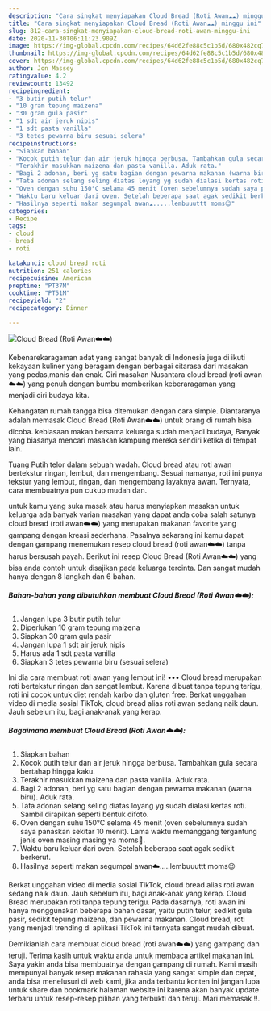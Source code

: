 ```yaml
---
description: "Cara singkat menyiapakan Cloud Bread (Roti Awan☁️☁️) minggu ini"
title: "Cara singkat menyiapakan Cloud Bread (Roti Awan☁️☁️) minggu ini"
slug: 812-cara-singkat-menyiapakan-cloud-bread-roti-awan-minggu-ini
date: 2020-11-30T06:11:23.909Z
image: https://img-global.cpcdn.com/recipes/64d62fe88c5c1b5d/680x482cq70/cloud-bread-roti-awan☁️☁️-foto-resep-utama.jpg
thumbnail: https://img-global.cpcdn.com/recipes/64d62fe88c5c1b5d/680x482cq70/cloud-bread-roti-awan☁️☁️-foto-resep-utama.jpg
cover: https://img-global.cpcdn.com/recipes/64d62fe88c5c1b5d/680x482cq70/cloud-bread-roti-awan☁️☁️-foto-resep-utama.jpg
author: Jon Massey
ratingvalue: 4.2
reviewcount: 13492
recipeingredient:
- "3 butir putih telur"
- "10 gram tepung maizena"
- "30 gram gula pasir"
- "1 sdt air jeruk nipis"
- "1 sdt pasta vanilla"
- "3 tetes pewarna biru sesuai selera"
recipeinstructions:
- "Siapkan bahan"
- "Kocok putih telur dan air jeruk hingga berbusa. Tambahkan gula secara bertahap hingga kaku."
- "Terakhir masukkan maizena dan pasta vanilla. Aduk rata."
- "Bagi 2 adonan, beri yg satu bagian dengan pewarna makanan (warna biru). Aduk rata."
- "Tata adonan selang seling diatas loyang yg sudah dialasi kertas roti. Sambil dirapikan seperti bentuk difoto."
- "Oven dengan suhu 150°C selama 45 menit (oven sebelumnya sudah saya panaskan sekitar 10 menit). Lama waktu memanggang tergantung jenis oven masing masing ya moms🙏."
- "Waktu baru keluar dari oven. Setelah beberapa saat agak sedikit berkerut."
- "Hasilnya seperti makan segumpal awan☁️.....lembuuuttt moms😉"
categories:
- Recipe
tags:
- cloud
- bread
- roti

katakunci: cloud bread roti 
nutrition: 251 calories
recipecuisine: American
preptime: "PT37M"
cooktime: "PT51M"
recipeyield: "2"
recipecategory: Dinner

---
```



![Cloud Bread (Roti Awan☁️☁️)](https://img-global.cpcdn.com/recipes/64d62fe88c5c1b5d/680x482cq70/cloud-bread-roti-awan☁️☁️-foto-resep-utama.jpg)

Kebenarekaragaman adat yang sangat banyak di Indonesia juga di ikuti kekayaan kuliner yang beragam dengan berbagai citarasa dari masakan yang pedas,manis dan enak. Ciri masakan Nusantara cloud bread (roti awan☁️☁️) yang penuh dengan bumbu memberikan keberaragaman yang menjadi ciri budaya kita.


Kehangatan rumah tangga bisa ditemukan dengan cara simple. Diantaranya adalah memasak Cloud Bread (Roti Awan☁️☁️) untuk orang di rumah bisa dicoba. kebiasaan makan bersama keluarga sudah menjadi budaya, Banyak yang biasanya mencari masakan kampung mereka sendiri ketika di tempat lain.

Tuang Putih telor dalam sebuah wadah. Cloud bread atau roti awan bertekstur ringan, lembut, dan mengembang. Sesuai namanya, roti ini punya tekstur yang lembut, ringan, dan mengembang layaknya awan. Ternyata, cara membuatnya pun cukup mudah dan.

untuk kamu yang suka masak atau harus menyiapkan masakan untuk keluarga ada banyak varian masakan yang dapat anda coba salah satunya cloud bread (roti awan☁️☁️) yang merupakan makanan favorite yang gampang dengan kreasi sederhana. Pasalnya sekarang ini kamu dapat dengan gampang menemukan resep cloud bread (roti awan☁️☁️) tanpa harus bersusah payah.
Berikut ini resep Cloud Bread (Roti Awan☁️☁️) yang bisa anda contoh untuk disajikan pada keluarga tercinta. Dan sangat mudah hanya dengan 8 langkah dan 6 bahan.


<!--inarticleads1-->

##### Bahan-bahan yang dibutuhkan membuat Cloud Bread (Roti Awan☁️☁️):

1. Jangan lupa 3 butir putih telur
1. Diperlukan 10 gram tepung maizena
1. Siapkan 30 gram gula pasir
1. Jangan lupa 1 sdt air jeruk nipis
1. Harus ada 1 sdt pasta vanilla
1. Siapkan 3 tetes pewarna biru (sesuai selera)


Ini dia cara membuat roti awan yang lembut ini! ••• Cloud bread merupakan roti bertekstur ringan dan sangat lembut. Karena dibuat tanpa tepung terigu, roti ini cocok untuk diet rendah karbo dan gluten free. Berkat unggahan video di media sosial TikTok, cloud bread alias roti awan sedang naik daun. Jauh sebelum itu, bagi anak-anak yang kerap. 

<!--inarticleads2-->

##### Bagaimana membuat  Cloud Bread (Roti Awan☁️☁️):

1. Siapkan bahan
1. Kocok putih telur dan air jeruk hingga berbusa. Tambahkan gula secara bertahap hingga kaku.
1. Terakhir masukkan maizena dan pasta vanilla. Aduk rata.
1. Bagi 2 adonan, beri yg satu bagian dengan pewarna makanan (warna biru). Aduk rata.
1. Tata adonan selang seling diatas loyang yg sudah dialasi kertas roti. Sambil dirapikan seperti bentuk difoto.
1. Oven dengan suhu 150°C selama 45 menit (oven sebelumnya sudah saya panaskan sekitar 10 menit). Lama waktu memanggang tergantung jenis oven masing masing ya moms🙏.
1. Waktu baru keluar dari oven. Setelah beberapa saat agak sedikit berkerut.
1. Hasilnya seperti makan segumpal awan☁️.....lembuuuttt moms😉


Berkat unggahan video di media sosial TikTok, cloud bread alias roti awan sedang naik daun. Jauh sebelum itu, bagi anak-anak yang kerap. Cloud Bread merupakan roti tanpa tepung terigu. Pada dasarnya, roti awan ini hanya menggunakan beberapa bahan dasar, yaitu putih telur, sedikit gula pasir, sedikit tepung maizena, dan pewarna makanan. Cloud bread, roti yang menjadi trending di aplikasi TikTok ini ternyata sangat mudah dibuat. 

Demikianlah cara membuat cloud bread (roti awan☁️☁️) yang gampang dan teruji. Terima kasih untuk waktu anda untuk membaca artikel makanan ini. Saya yakin anda bisa membuatnya dengan gampang di rumah. Kami masih mempunyai banyak resep makanan rahasia yang sangat simple dan cepat, anda bisa menelusuri di web kami, jika anda terbantu konten ini jangan lupa untuk share dan bookmark halaman website ini karena akan banyak update terbaru untuk resep-resep pilihan yang terbukti dan teruji. Mari memasak !!. 
